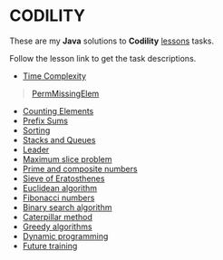 # CODILITY #

These are my **Java** solutions to **Codility** [lessons](https://codility.com/programmers/lessons/) tasks. 

Follow the lesson link to get the task descriptions.

* [Time Complexity](https://codility.com/programmers/lessons/1)
>[PermMissingElem](/src/com/hr/ida/codility/lessons/lesson1/PermMissingElem.java)
* [Counting Elements](https://codility.com/programmers/lessons/2)
* [Prefix Sums](https://codility.com/programmers/lessons/3)
* [Sorting](https://codility.com/programmers/lessons/4)
* [Stacks and Queues](https://codility.com/programmers/lessons/5)
* [Leader](https://codility.com/programmers/lessons/6)
* [Maximum slice problem](https://codility.com/programmers/lessons/7)
* [Prime and composite numbers](https://codility.com/programmers/lessons/8)
* [Sieve of Eratosthenes](https://codility.com/programmers/lessons/9)
* [Euclidean algorithm](https://codility.com/programmers/lessons/10)
* [Fibonacci numbers](https://codility.com/programmers/lessons/11)
* [Binary search algorithm](https://codility.com/programmers/lessons/12)
* [Caterpillar method](https://codility.com/programmers/lessons/13)
* [Greedy algorithms](https://codility.com/programmers/lessons/14)
* [Dynamic programming](https://codility.com/programmers/lessons/15)
* [Future training](https://codility.com/programmers/lessons/99)